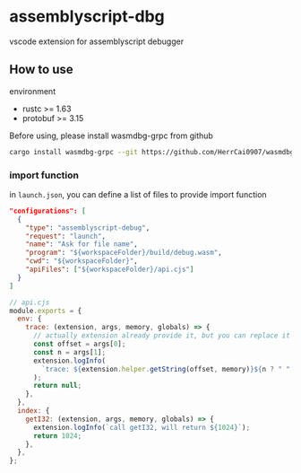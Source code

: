 # assemblyscript-dbg

vscode extension for assemblyscript debugger

## How to use

environment

- rustc >= 1.63
- protobuf >= 3.15

Before using, please install wasmdbg-grpc from github

```bash
cargo install wasmdbg-grpc --git https://github.com/HerrCai0907/wasmdbg.git
```

### import function

in `launch.json`, you can define a list of files to provide import function

```json
"configurations": [
  {
    "type": "assemblyscript-debug",
    "request": "launch",
    "name": "Ask for file name",
    "program": "${workspaceFolder}/build/debug.wasm",
    "cwd": "${workspaceFolder}",
    "apiFiles": ["${workspaceFolder}/api.cjs"]
  }
]
```

```javascript
// api.cjs
module.exports = {
  env: {
    trace: (extension, args, memory, globals) => {
      // actually extension already provide it, but you can replace it by yourself
      const offset = args[0];
      const n = args[1];
      extension.logInfo(
        `trace: ${extension.helper.getString(offset, memory)}${n ? " " : ""}${args.slice(2, 2 + n).join(", ")}`
      );
      return null;
    },
  },
  index: {
    getI32: (extension, args, memory, globals) => {
      extension.logInfo(`call getI32, will return ${1024}`);
      return 1024;
    },
  },
};
```
